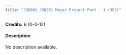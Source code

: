 ```yaml
---
title: "JSD801 JSD801 Major Project Part - 1 (JES)"
---
```

**Credits:** 6 (0-0-12)

#### Description
No description available.